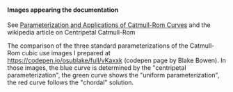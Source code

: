 
#### Images appearing the documentation 


See [Parameterization and Applications of Catmull-Rom Curves](http://www.cemyuksel.com/research/catmullrom_param/catmullrom_cad.pdf)
and the wikipedia article on Centripetal Catmull-Rom

The comparison of the three standard parameterizations of the Catmull-Rom cubic use images
I prepared at https://codepen.io/osublake/full/vKaxxk (codepen page by Blake Bowen).
In those images, the blue curve is determined by the "centripetal parameterization",
the green curve shows the "uniform parameterization", the red curve follows the "chordal" solution.
